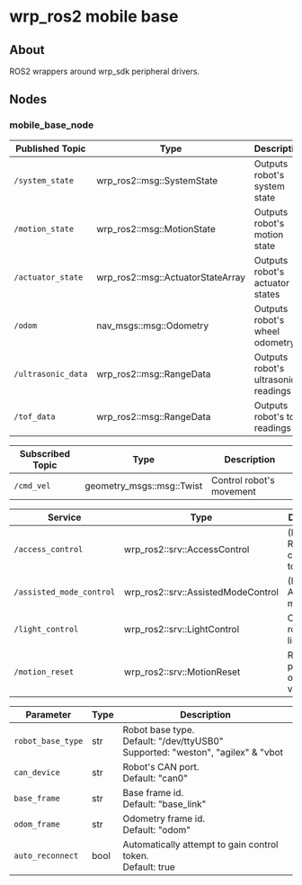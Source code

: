 # wrp_ros2 mobile base

## About

ROS2 wrappers around wrp_sdk peripheral drivers.

## Nodes

### mobile_base_node
| Published Topic    | Type                              | Description                         |
| ------------------ | --------------------------------- | ----------------------------------- |
| `/system_state`    | wrp_ros2::msg::SystemState        | Outputs robot's system state        |
| `/motion_state`    | wrp_ros2::msg::MotionState        | Outputs robot's motion state        |
| `/actuator_state`  | wrp_ros2::msg::ActuatorStateArray | Outputs robot's actuator states     |
| `/odom`            | nav_msgs::msg::Odometry           | Outputs robot's wheel odometry      |
| `/ultrasonic_data` | wrp_ros2::msg::RangeData          | Outputs robot's ultrasonic readings |
| `/tof_data`        | wrp_ros2::msg::RangeData          | Outputs robot's tof readings        |

| Subscribed Topic | Type                      | Description              |
| ---------------- | ------------------------- | ------------------------ |
| `/cmd_vel`       | geometry_msgs::msg::Twist | Control robot's movement |

| Service                  | Type                               | Description                             |
| ------------------------ | ---------------------------------- | --------------------------------------- |
| `/access_control`        | wrp_ros2::srv::AccessControl       | (Re)Gain or Renounce control token      |
| `/assisted_mode_control` | wrp_ros2::srv::AssistedModeControl | (En/Dis)able Assisted mode              |
| `/light_control`         | wrp_ros2::srv::LightControl        | Control robot's lights                  |
| `/motion_reset`          | wrp_ros2::srv::MotionReset         | Reset wheel position or odometry values |

| Parameter         | Type | Description                                                                            |
| ----------------- | ---- | -------------------------------------------------------------------------------------- |
| `robot_base_type` | str  | Robot base type.<br/>Default: "/dev/ttyUSB0"<br/>Supported: "weston", "agilex" & "vbot |
| `can_device`      | str  | Robot's CAN port.<br/>Default: "can0"                                                  |
| `base_frame`      | str  | Base frame id.<br/>Default: "base_link"<br/>                                           |
| `odom_frame`      | str  | Odometry frame id.<br />Default: "odom"                                                |
| `auto_reconnect`  | bool | Automatically attempt to gain control token.<br />Default: true                        |